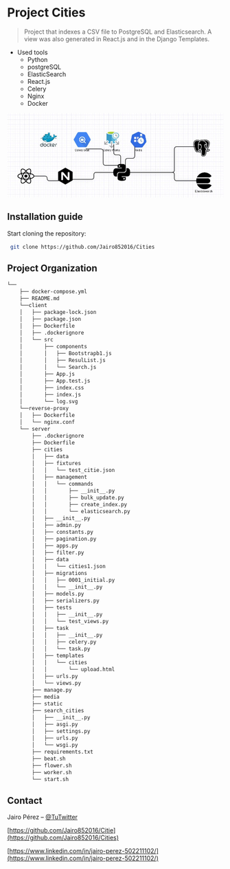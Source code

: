 
# Project Cities 
> Project that indexes a CSV file to PostgreSQL and Elasticsearch. A view was also generated in React.js and in the Django Templates.

* Used tools
    * Python
    * postgreSQL
    * ElasticSearch
    * React.js
    * Celery
    * Nginx
    * Docker

![](clou1.JPG)


## Installation guide

Start cloning the repository:

```sh
 git clone https://github.com/Jairo852016/Cities

```

## Project Organization
    
    
    └──
        ├── docker-compose.yml
        ├── README.md 
        └──client
        │   ├── package-lock.json
        │   ├── package.json
        │   ├── Dockerfile
        │   ├── .dockerignore
        │   └── src
        │       ├── components   
        │       │   ├── Bootstrapb1.js
        │       │   ├── ResulList.js
        │       │   └── Search.js
        │       ├── App.js
        │       ├── App.test.js
        │       ├── index.css
        │       ├── index.js
        │       └── log.svg
        └──reverse-proxy
        │   ├── Dockerfile
        │   └── nginx.conf
        └── server
            ├── .dockerignore
            ├── Dockerfile
            ├── cities
            │   ├── data
            │   ├── fixtures        
            │   │   └── test_citie.json
            │   ├── management   
            │   │   └── commands
            │   │       ├── __init__.py
            │   │       ├── bulk_update.py
            │   │       ├── create_index.py
            │   │       └── elasticsearch.py
            │   ├── __init__.py
            │   ├── admin.py
            │   ├── constants.py
            │   ├── pagination.py
            │   ├── apps.py
            │   ├── filter.py
            │   ├── data
            │   │   └── cities1.json
            │   ├── migrations
            │   │   ├── 0001_initial.py
            │   │   └── __init__.py
            │   ├── models.py
            │   ├── serializers.py
            │   ├── tests
            │   │   ├── __init__.py
            │   │   └── test_views.py
            │   ├── task
            │   │   ├── __init__.py
            │   │   ├── celery.py
            │   │   └── task.py
            │   ├── templates
            │   │   └── cities
            │   │       └── upload.html
            │   ├── urls.py
            │   └── views.py
            ├── manage.py
            ├── media
            ├── static
            ├── search_cities
            │   ├── __init__.py
            │   ├── asgi.py
            │   ├── settings.py
            │   ├── urls.py
            │   └── wsgi.py
            ├── requirements.txt
            ├── beat.sh
            ├── flower.sh
            ├── worker.sh
            └── start.sh

## Contact

Jairo Pérez – [@TuTwitter](https://twitter.com/jairo85cd1) 

[https://github.com/Jairo852016/Citie](https://github.com/Jairo852016/Cities)

[https://www.linkedin.com/in/jairo-perez-502211102/](https://www.linkedin.com/in/jairo-perez-502211102/)
